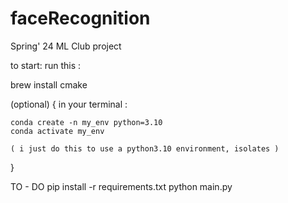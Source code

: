 # faceRecognition
Spring' 24 ML Club project 

to start: 
run this : 

brew install cmake 


(optional) {
    in your terminal :
    
    conda create -n my_env python=3.10
    conda activate my_env

    ( i just do this to use a python3.10 environment, isolates )
}

TO - DO 
    pip install -r requirements.txt
    python main.py 
    
